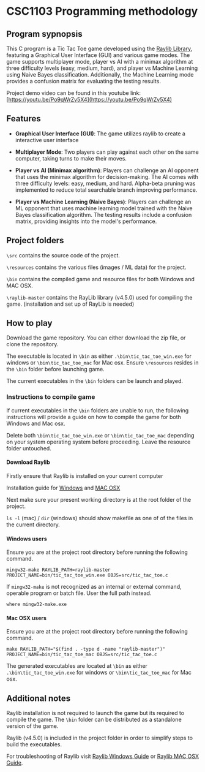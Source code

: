 # CSC1103 Programming methodology

## Program sypnopsis

This C program is a Tic Tac Toe game developed using the [Raylib Library](https://github.com/raysan5/raylib), featuring a Graphical User Interface (GUI) and various game modes. The game supports multiplayer mode, player vs AI with a minimax algorithm at three difficulty levels (easy, medium, hard), and player vs Machine Learning using Naive Bayes classification. Additionally, the Machine Learning mode provides a confusion matrix for evaluating the testing results.

Project demo video can be found in this youtube link: [https://youtu.be/Po9qWrZv5X4](https://youtu.be/Po9qWrZv5X4)

## Features

* **Graphical User Interface (GUI)**: The game utilizes raylib to create a interactive user interface

* **Multiplayer Mode**: Two players can play against each other on the same computer, taking turns to make their moves.

* **Player vs AI (Minimax algorithm)**: Players can challenge an AI opponent that uses the minimax algorithm for decision-making. The AI comes with three difficulty levels: easy, medium, and hard. Alpha-beta pruning was implemented to reduce total searchable branch improving performance.

* **Player vs Machine Learning (Naive Bayes)**: Players can challenge an ML opponent that uses machine learning model trained with the Naive Bayes classification algorithm. The testing results include a confusion matrix, providing insights into the model's performance.

## Project folders

`\src` contains the source code of the project.

`\resources` contains the various files (images / ML data) for the project.

`\bin` contains the compiled game and resource files for both Windows and MAC OSX.

`\raylib-master` contains the RayLib library (v4.5.0) used for compiling the game. (installation and set up of RayLib is needed)

## How to play

Download the game repository. You can either download the zip file, or clone the repository.

The executable is located in `\bin` as either `.\bin\tic_tac_toe_win.exe` for windows or `\bin\tic_tac_toe_mac` for Mac osx. Ensure `\resources` resides in the `\bin` folder before launching game.

The current executables in the `\bin` folders can be launch and played.

### Instructions to compile game

If current executables in the `\bin` folders are unable to run, the following instructions will provide a guide on how to compile the game for both Windows and Mac osx.

Delete both `\bin\tic_tac_toe_win.exe` or `\bin\tic_tac_toe_mac` depending on your system operating system before proceeding. Leave the resource folder untouched.

#### Download Raylib

Firstly ensure that Raylib is installed on your current computer

Installation guide for [Windows](https://github.com/raysan5/raylib/wiki/Working-on-Windows) and [MAC OSX](https://github.com/raysan5/raylib/wiki/Working-on-macOS)

Next make sure your present working directory is at the root folder of the project.

`ls -l` (mac) / `dir` (windows) should show makefile as one of of the files in the current directory.

#### Windows users

Ensure you are at the project root directory before running the following command.

```text
mingw32-make RAYLIB_PATH=raylib-master PROJECT_NAME=bin/tic_tac_toe_win.exe OBJS=src/tic_tac_toe.c
```

If `mingw32-make` is not recognized as an internal or external command,
operable program or batch file. User the full path instead.

```text
where mingw32-make.exe
```

#### Mac OSX users

Ensure you are at the project root directory before running the following command.

```text
make RAYLIB_PATH="$(find . -type d -name "raylib-master")" PROJECT_NAME=bin/tic_tac_toe_mac OBJS=src/tic_tac_toe.c
```

The generated executables are located at `\bin` as either `.\bin\tic_tac_toe_win.exe` for windows or `\bin\tic_tac_toe_mac` for Mac osx.

## Additional notes

Raylib installation is not required to launch the game but its required to compile the game. The `\bin` folder can be distributed as a standalone version of the game.

Raylib (v4.5.0) is included in the project folder in order to simplify steps to build the executables.

For troubleshooting of Raylib visit [Raylib Windows Guide](https://github.com/raysan5/raylib/wiki/Working-on-Windows) or [Raylib MAC OSX Guide](https://github.com/raysan5/raylib/wiki/Working-on-macOS).
